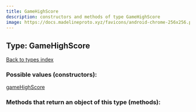 ```yaml
---
title: GameHighScore
description: constructors and methods of type GameHighScore
image: https://docs.madelineproto.xyz/favicons/android-chrome-256x256.png
---
```

## Type: GameHighScore  
[Back to types index](index.md)



### Possible values (constructors):

[gameHighScore](../constructors/gameHighScore.md)  



### Methods that return an object of this type (methods):



